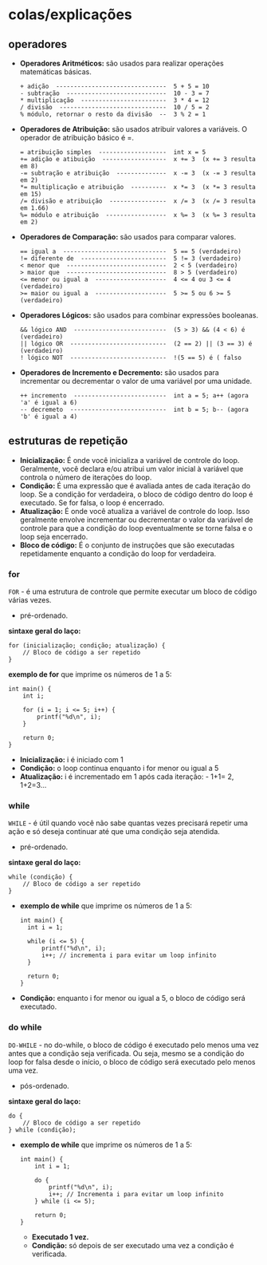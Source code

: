 # colas/explicações

## operadores

* **Operadores Aritméticos:** são usados para realizar operações matemáticas básicas.

      + adição  -------------------------------  5 + 5 = 10
      - subtração  ----------------------------  10 - 3 = 7
      * multiplicação  ------------------------  3 * 4 = 12
      / divisão  ------------------------------  10 / 5 = 2
      % módulo, retornar o resto da divisão  --  3 % 2 = 1

* **Operadores de Atribuição:** são usados atribuir valores a variáveis. O operador de atribuição básico é =. 

      = atribuição simples  -------------------  int x = 5
      += adição e atibuição  ------------------  x += 3  (x += 3 resulta em 8)
      -= subtração e atribuição  --------------  x -= 3  (x -= 3 resulta em 2)
      *= multiplicação e atribuição  ----------  x *= 3  (x *= 3 resulta em 15)
      /= divisão e atribuição  ----------------  x /= 3  (x /= 3 resulta em 1.66)
      %= módulo e atribuição  -----------------  x %= 3  (x %= 3 resulta em 2)

* **Operadores de Comparação:** são usados para comparar valores.

      == igual a  -----------------------------  5 == 5 (verdadeiro)
      != diferente de  ------------------------  5 != 3 (verdadeiro)
      < menor que  ----------------------------  2 < 5 (verdadeiro)
      > maior que  ----------------------------  8 > 5 (verdadeiro)
      <= menor ou igual a  --------------------  4 <= 4 ou 3 <= 4 (verdadeiro)
      >= maior ou igual a  --------------------  5 >= 5 ou 6 >= 5 (verdadeiro)

* **Operadores Lógicos:** são usados para combinar expressões booleanas.

      && lógico AND  --------------------------  (5 > 3) && (4 < 6) é (verdadeiro)
      || lógico OR  ---------------------------  (2 == 2) || (3 == 3) é (verdadeiro)
      ! lógico NOT  ---------------------------  !(5 == 5) é ( falso

* **Operadores de Incremento e Decremento:** são usados para incrementar ou decrementar o valor de uma variável por uma unidade.

      ++ incremento  --------------------------  int a = 5; a++ (agora 'a' é igual a 6)
      -- decremeto  ---------------------------  int b = 5; b-- (agora 'b' é igual a 4)

## estruturas de repetição

* **Inicialização:** É onde você inicializa a variável de controle do loop. Geralmente, você declara e/ou atribui um valor inicial à variável que controla o número de iterações do loop.
* **Condição:** É uma expressão que é avaliada antes de cada iteração do loop. Se a condição for verdadeira, o bloco de código dentro do loop é executado. Se for falsa, o loop é encerrado.
* **Atualização:** É onde você atualiza a variável de controle do loop. Isso geralmente envolve incrementar ou decrementar o valor da variável de controle para que a condição do loop eventualmente se torne falsa e o loop seja encerrado.
* **Bloco de código:** É o conjunto de instruções que são executadas repetidamente enquanto a condição do loop for verdadeira.

### for

  `FOR` - é uma estrutura de controle que permite executar um bloco de código várias vezes.
* pré-ordenado.

**sintaxe geral do laço:**

    for (inicialização; condição; atualização) {
        // Bloco de código a ser repetido
    }

**exemplo de for** que imprime os números de 1 a 5:

    int main() {
        int i;
  
        for (i = 1; i <= 5; i++) {
            printf("%d\n", i);
        }
        
        return 0;
    }

* **Inicialização:** i é iniciado com 1
* **Condição:** o loop continua enquanto i for menor ou igual a 5
* **Atualização:** i é incrementado em 1 após cada iteração: - 1+1= 2, 1+2=3...

### while

  `WHILE` - é útil quando você não sabe quantas vezes precisará repetir uma ação e só deseja continuar até que uma condição seja atendida.
* pré-ordenado.

**sintaxe geral do laço:**

    while (condição) {
        // Bloco de código a ser repetido
    }

* **exemplo de while** que imprime os números de 1 a 5:

      int main() {
        int i = 1;
    
        while (i <= 5) {
            printf("%d\n", i);
            i++; // incrementa i para evitar um loop infinito
        }
    
        return 0;
      }

* **Condição:** enquanto i for menor ou igual a 5, o bloco de código será executado.

### do while

 `DO-WHILE` - no do-while, o bloco de código é executado pelo menos uma vez antes que a condição seja verificada. Ou seja, mesmo se a condição do loop for falsa desde o início, o bloco de código será executado pelo menos uma vez.
* pós-ordenado.

**sintaxe geral do laço:**

    do {
        // Bloco de código a ser repetido
    } while (condição);

* **exemplo de while** que imprime os números de 1 a 5:

      int main() {
          int i = 1;
  
          do {
              printf("%d\n", i);
              i++; // Incrementa i para evitar um loop infinito
          } while (i <= 5);
      
          return 0;
      }

  * **Executado 1 vez.**
  * **Condição:** só depois de ser executado uma vez a condição é verificada.
